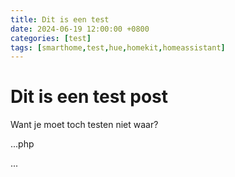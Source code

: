 ```yaml
---
title: Dit is een test
date: 2024-06-19 12:00:00 +0800
categories: [test]
tags: [smarthome,test,hue,homekit,homeassistant]
---
```


# Dit is een test post

Want je moet toch testen niet waar?

...php
<?php ?>
...